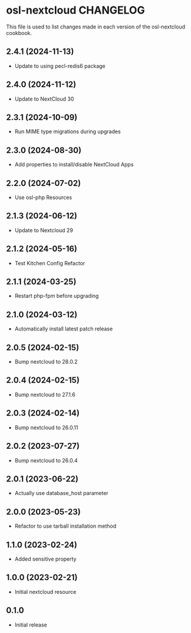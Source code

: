 # osl-nextcloud CHANGELOG

This file is used to list changes made in each version of the osl-nextcloud cookbook.

2.4.1 (2024-11-13)
------------------
- Update to using pecl-redis6 package

2.4.0 (2024-11-12)
------------------
- Update to NextCloud 30

2.3.1 (2024-10-09)
------------------
- Run MIME type migrations during upgrades

2.3.0 (2024-08-30)
------------------
- Add properties to install/disable NextCloud Apps

2.2.0 (2024-07-02)
------------------
- Use osl-php Resources

2.1.3 (2024-06-12)
------------------
- Update to Nextcloud 29

2.1.2 (2024-05-16)
------------------
- Test Kitchen Config Refactor

2.1.1 (2024-03-25)
------------------
- Restart php-fpm before upgrading

2.1.0 (2024-03-12)
------------------
- Automatically install latest patch release

2.0.5 (2024-02-15)
------------------
- Bump nextcloud to 28.0.2

2.0.4 (2024-02-15)
------------------
- Bump nextcloud to 27.1.6

2.0.3 (2024-02-14)
------------------
- Bump nextcloud to 26.0.11

2.0.2 (2023-07-27)
------------------
- Bump nextcloud to 26.0.4

2.0.1 (2023-06-22)
------------------
- Actually use database_host parameter

2.0.0 (2023-05-23)
------------------
- Refactor to use tarball installation method

1.1.0 (2023-02-24)
------------------
- Added sensitive property

1.0.0 (2023-02-21)
------------------
- Initial nextcloud resource

## 0.1.0

- Initial release
